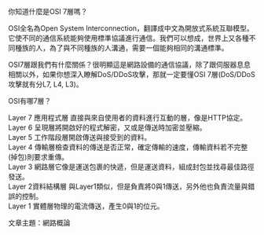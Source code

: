 你知道什麼是OSI 7層嗎？



OSI全名為Open System Interconnection，翻譯成中文為開放式系統互聯模型。它使不同的通信系統能夠使用標準協議進行通信。我們可以想成，世界上又各種不同種族的人，為了與不同種族的人溝通，需要一個能夠相同的溝通標準。


OSI7層跟我們有什麼關係？很明顯這是網路設備的通信協議，除了跟伺服器息息相關以外，如果你想深入瞭解DoS/DDoS攻擊，那就一定要懂OSI
7層(DoS/DDoS攻擊就有分L7, L4, L3)。


OSI有哪7層？

Layer 7 應用程式層 直接與來自使用者的資料進行互動的層，像是HTTP協定。
Layer 6 呈現層將開啟好的程式解密，又或是傳送時加密並壓縮。  <br>
Layer 5 工作階段層開啟傳送與接受到的資料。  <br>
Layer 4 傳輸層檢查資料的傳送是否正常，確定傳輸的速度，傳輸資料若不完整(掉包)則要求重傳。  <br>
Layer 3 網路層它像是運送包裹的快遞，但是運送資料，組成封包並找尋最佳路徑發送。  <br>
Layer 2資料結構層 與Layer1類似，但是負責將0與1傳送，另外他也負責流量與錯誤的控制。  <br>
Layer 1 實體層物理的電流傳送，產生0與1的位元。  <br>





文章主題：網路概論
